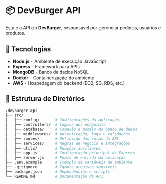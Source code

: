 # 📦 DevBurger API

Esta é a API do **DevBurger**, responsável por gerenciar pedidos, usuários e produtos.

## 🚀 Tecnologias

- **Node.js** - Ambiente de execução JavaScript
- **Express** - Framework para APIs
- **MongoDB** - Banco de dados NoSQL
- **Docker** - Containerização do ambiente
- **AWS** - Hospedagem do backend (EC2, S3, RDS, etc.)

## 📂 Estrutura de Diretórios

```bash
/devburger-api
├── src/
│   ├── config/       # Configurações da aplicação
│   ├── controllers/  # Lógica dos endpoints
│   ├── database/     # Conexão e models do banco de dados
│   ├── middlewares/  # Autenticação, logs e validações
│   ├── routes/       # Definição das rotas da API
│   ├── services/     # Regras de negócio e integrações
│   ├── utils/        # Funções auxiliares
│   ├── app.js        # Configuração principal do Express
│   ├── server.js     # Ponto de entrada da aplicação
├── .env.example      # Exemplo de variáveis de ambiente
├── .gitignore        # Ignora arquivos sensíveis
├── package.json      # Dependências e scripts
└── README.md         # Documentação da API
